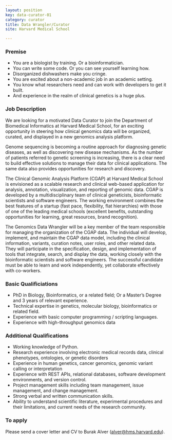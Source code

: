 ```yaml
---
layout: position
key: data-curator-01
category: curator
title: Data Wrangler/Curator
site: Harvard Medical School

---
```

### Premise
- You are a biologist by training. Or a bioinformatician.
- You can write some code. Or you can see yourself learning how.
- Disorganized dishwashers make you cringe.
- You are excited about a non-academic job in an academic setting.
- You know what researchers need and can work with developers to get it built.
- And experience in the realm of clinical genetics is a huge plus.

### Job Description
We are looking for a motivated Data Curator to join the Department of Biomedical Informatics at Harvard Medical School, for an exciting opportunity in steering how clinical genomics data will be organized, curated, and displayed in a new genomics analysis platform.

Genome sequencing is becoming a routine approach for diagnosing genetic diseases, as well as discovering new disease mechanisms. As the number of patients referred to genetic screening is increasing, there is a clear need to build effective solutions to manage their data for clinical applications. The same data also provides opportunities for research and discovery. 

The Clinical Genomic Analysis Platform (CGAP) at Harvard Medical School is envisioned as a scalable research and clinical web-based application for analysis, annotation, visualization, and reporting of genomic data. CGAP is developed by a multidisciplinary team of clinical geneticists, bioinformatic scientists and software engineers. The working environment combines the best features of a startup (fast pace, flexibility, flat hierarchies) with those of one of the leading medical schools (excellent benefits, outstanding opportunities for learning, great resources, brand recognition).

The Genomics Data Wrangler will be a key member of the team responsible for managing the organization of the CGAP data. The individual will develop, implement, and maintain the CGAP data model, including the clinical information, variants, curation notes, user roles, and other related data. They will participate in the specification, design, and implementation of tools that integrate, search, and display the data, working closely with the bioinformatic scientists and software engineers. The successful candidate must be able to learn and work independently, yet collaborate effectively with co-workers.

### Basic Qualificiations
- PhD in Biology, Bioinformatics, or a related field; Or a Master’s Degree and 3 years of relevant experience.
- Technical expertise in genetics, molecular biology, bioinformatics or related field.
- Experience with basic computer programming / scripting languages.
- Experience with high-throughput genomics data


### Additional Qualifications
- Working knowledge of Python.
- Research experience involving electronic medical records data, clinical phenotypes, ontologies, or genetic disorders
- Experience in human genetics, cancer genomics, genomic variant calling or interpretation
- Experience with REST APIs, relational databases, software development environments, and version control.
- Project management skills including team management, issue management, and change management.
- Strong verbal and written communication skills.
- Ability to understand scientific literature, experimental procedures and their limitations, and current needs of the research community.

### To apply
Please send a cover letter and CV to Burak Alver ([alver@hms.harvard.edu](mailto:alver@hms.harvard.edu)).
